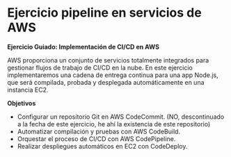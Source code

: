 # Ejercicio pipeline en servicios de AWS

**Ejercicio Guiado: Implementación de CI/CD en AWS**

AWS proporciona un conjunto de servicios totalmente integrados para
gestionar flujos de trabajo de CI/CD en la nube. En este ejercicio
implementaremos una cadena de entrega continua para una app
Node.js, que será compilada, probada y desplegada automáticamente
en una instancia EC2.

**Objetivos**
- Configurar un repositorio Git en AWS
CodeCommit. (NO, descontinuado a la fecha de este ejercicio, he ahí la existencia de este repositorio)
- Automatizar compilación y pruebas con AWS
CodeBuild.
- Orquestar el proceso de CI/CD con AWS
CodePipeline.
- Realizar despliegues automáticos en EC2 con
CodeDeploy.